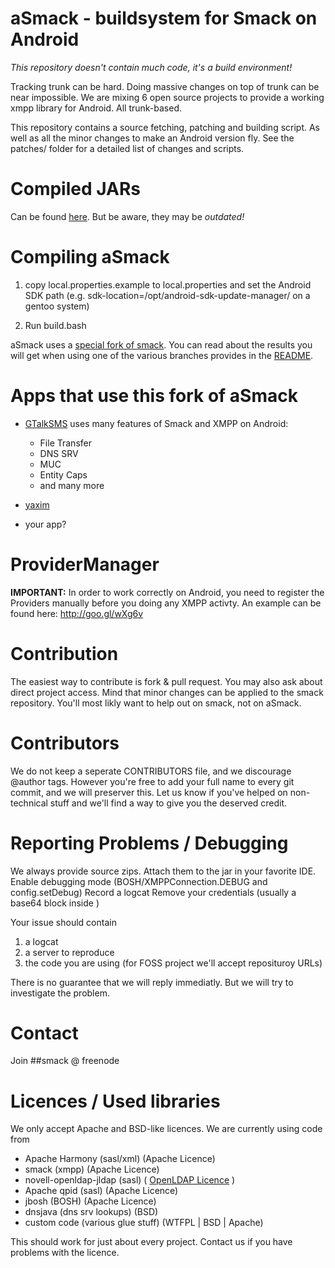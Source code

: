 aSmack - buildsystem for Smack on Android
=========================================

*This repository doesn't contain much code, it's a build environment!*

Tracking trunk can be hard. Doing massive changes on top of trunk can be
near impossible. We are mixing 6 open source projects to provide a working
xmpp library for Android. All trunk-based.

This repository contains a source fetching, patching and building script.
As well as all the minor changes to make an Android version fly.
See the patches/ folder for a detailed list of changes and scripts.

Compiled JARs
=============
Can be found [here](https://github.com/Flowdalic/asmack/downloads).
But be aware, they may be *outdated!*

Compiling aSmack
================

1. copy local.properties.example to local.properties and set the Android SDK path (e.g. sdk-location=/opt/android-sdk-update-manager/ on a gentoo system)

2. Run build.bash

aSmack uses a [special fork of smack](https://github.com/Flowdalic/smack). You can read about the results you will get when using one of the various branches provides in the [README](https://github.com/Flowdalic/smack/blob/smack_extended/README.markdown).

Apps that use this fork of aSmack
=================================
- [GTalkSMS](http://code.google.com/p/gtalksms/) uses many features of Smack and XMPP on Android:
    - File Transfer
    - DNS SRV
    - MUC
    - Entity Caps
    - and many more 

- [yaxim](https://github.com/ge0rg/yaxim)
- your app?

ProviderManager
===============

**IMPORTANT:** In order to work correctly on Android, you need to register the Providers manually before you doing any XMPP activty. An example can be found here: http://goo.gl/wXg6v

Contribution
============

The easiest way to contribute is fork & pull request. You may also ask about
direct project access. Mind that minor changes can be applied to the smack
repository. You'll most likly want to help out on smack, not on aSmack.

Contributors
============

We do not keep a seperate CONTRIBUTORS file, and we discourage @author tags.
However you're free to add your full name to every git commit, and we will
preserver this. Let us know if you've helped on non-technical stuff and we'll
find a way to give you the deserved credit.

Reporting Problems / Debugging
==============================

We always provide source zips. Attach them to the jar in your favorite IDE.
Enable debugging mode (BOSH/XMPPConnection.DEBUG and config.setDebug)
Record a logcat
Remove your credentials (usually a base64 block inside <auth></auth>)

Your issue should contain
1. a logcat
2. a server to reproduce
3. the code you are using (for FOSS project we'll accept reposituroy URLs)

There is no guarantee that we will reply immediatly. But we will try to
investigate the problem.

Contact
=======
Join ##smack @ freenode

Licences / Used libraries
=========================

We only accept Apache and BSD-like licences.
We are currently using code from

 * Apache Harmony (sasl/xml) (Apache Licence)
 * smack (xmpp) (Apache Licence)
 * novell-openldap-jldap (sasl) ( [OpenLDAP Licence][1] )
 * Apache qpid (sasl) (Apache Licence)
 * jbosh (BOSH) (Apache Licence)
 * dnsjava (dns srv lookups) (BSD)
 * custom code (various glue stuff) (WTFPL | BSD | Apache)

This should work for just about every project. Contact us if you have problems
with the licence.

  [1]: http://www.openldap.org/devel/cvsweb.cgi/~checkout~/LICENSE?rev=1.23.2.1&hideattic=1&sortbydate=0  "OpenLDAP Licence"

